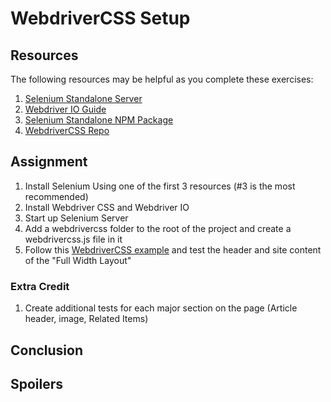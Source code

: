 # WebdriverCSS Setup

## Resources

The following resources may be helpful as you complete these exercises:

1. [Selenium Standalone Server](http://www.seleniumhq.org/download/)
2. [Webdriver IO Guide](http://webdriver.io/guide.html)
3. [Selenium Standalone NPM Package](https://www.npmjs.com/package/selenium-standalone)
4. [WebdriverCSS Repo](https://github.com/webdriverio/webdrivercss)


## Assignment

1. Install Selenium Using one of the first 3 resources (#3 is the most recommended)
2. Install Webdriver CSS and Webdriver IO
3. Start up Selenium Server
4. Add a webdrivercss folder to the root of the project and create a webdrivercss.js file in it
5. Follow this [WebdriverCSS example](https://github.com/webdriverio/webdrivercss#example) and test the header and site content of the "Full Width Layout"

### Extra Credit
1. Create additional tests for each major section on the page (Article header, image, Related Items) 

## Conclusion




## Spoilers
